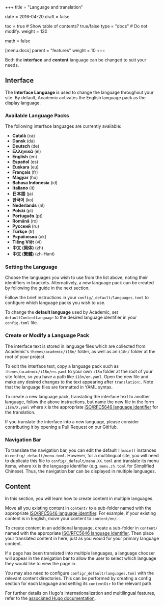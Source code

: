 +++
title = "Language and translation"

date = 2016-04-20
draft = false

toc = true  # Show table of contents? true/false
type = "docs"  # Do not modify.
weight = 120

math = false

[menu.docs]
    parent = "features"
    weight = 10
+++

Both the **interface** and **content** language can be changed to suit your needs.

## Interface

The **Interface Language** is used to change the language throughout your site. By default, Academic activates the English language pack as the display language.

### Available Language Packs

The following interface languages are currently available:

- **Català** (ca)
- **Dansk** (da)
- **Deutsch** (de)
- **Ελληνικά** (el)
- **English** (en)
- **Español** (es)
- **Euskara** (eu)
- **Français** (fr)
- **Magyar** (hu)
- **Bahasa Indonesia** (id)
- **Italiano** (it)
- **日本語** (ja)
- **한국어** (ko)
- **Nederlands** (nl)
- **Polski** (pl)
- **Português** (pt)
- **Română** (ro)
- **Русский** (ru)
- **Türkçe** (tr)
- **Українська** (uk)
- **Tiếng Việt** (vi)
- **中文 (简体)** (zh)
- **中文 (繁體)** (zh-Hant)

### Setting the Language

Choose the languages you wish to use from the list above, noting their identifiers in brackets. Alternatively, a new language pack can be created by following the guide in the next section.

Follow the brief instructions in your `config/_default/languages.toml` to configure which language packs you wish to use.

To change the **default language** used by Academic, set `defaultContentLanguage` to the desired language identifier in your `config.toml` file.

### Create or Modify a Language Pack

The interface text is stored in language files which are collected from Academic's `themes/academic/i18n/` folder, as well as an `i18n/` folder at the root of your project.

To edit the interface text, copy a language pack such as `themes/academic/i18n/en.yaml` to your own `i18n` folder at the root of your site folder, so you have a path like `i18n/en.yaml`. Open the new file and make any desired changes to the text appearing after `translation:`. Note that the language files are formatted in YAML syntax.

To create a new language pack, translating the interface text to another language, follow the above instructions, but name the new file in the form `i18n/X.yaml` where `X` is the appropriate [ISO/RFC5646 language identifier](http://www.w3schools.com/tags/ref_language_codes.asp) for the translation.

If you translate the interface into a new language, please consider contributing it by opening a Pull Request on our GitHub.

### Navigation Bar

To translate the navigation bar, you can edit the default `[[main]]` instances in `config/_default/menu.toml`. However, for a multilingual site, you will need to duplicate this file to `config/_default/menu.XX.toml` and translate its menu items, where `XX` is the language identifier (e.g. `menu.zh.toml` for Simplified Chinese). Thus, the navigation bar can be displayed in multiple languages.

## Content

In this section, you will learn how to create content in multiple languages.

Move all you existing content in `content/` to a sub-folder named with the appropriate [ISO/RFC5646 language identifier](http://www.w3schools.com/tags/ref_language_codes.asp). For example, if your existing content is in English, move your content to `content/en/`.

To create content in an additional language, create a sub-folder in `content/` named with the appropriate [ISO/RFC5646 language identifier](http://www.w3schools.com/tags/ref_language_codes.asp). Then place your translated content in here, just as you would for your primary language content.

If a page has been translated into multiple languages, a language chooser will appear in the navigation bar to allow the user to select which language they would like to view the page in. 

You may also need to configure `config/_default/languages.toml` with the relevant content directories. This can be performed by creating a config section for each language and setting its `contentDir` to the relevant path. 

For further details on Hugo's internationalization and multilingual features, refer to the [associated Hugo documentation](https://gohugo.io/content/multilingual/).

